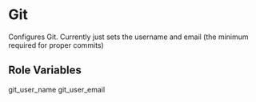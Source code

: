 Git
=========

Configures Git.  Currently just sets the username and email (the minimum required for proper commits)


Role Variables
--------------
git_user_name
git_user_email
